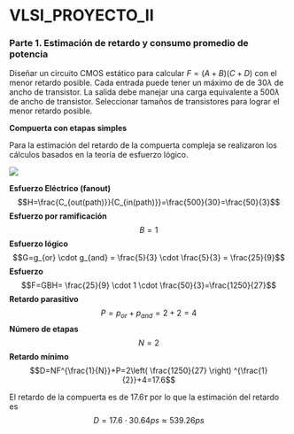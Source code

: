 # VLSI_PROYECTO_II

### Parte 1. Estimación de retardo y consumo promedio de potencia

Diseñar un circuito CMOS estático para calcular $F=(A+B)(C+D)$ con el menor retardo posible. Cada entrada puede tener un máximo de de 30$\lambda$ de ancho de transistor. La salida debe manejar una carga equivalente a 500$\lambda$ de ancho de transistor. Seleccionar tamaños de transistores para lograr el menor retardo posible.

**Compuerta con etapas simples**

Para la estimación del retardo de la compuerta compleja se realizaron los cálculos basados en la teoría de esfuerzo lógico.

![](https://documents.lucid.app/documents/8c1695a0-176d-422f-902b-6a6f997d5b2a/pages/0_0?a=338&x=-155&y=297&w=671&h=407&store=1&accept=image%2F*&auth=LCA%20c26308a973d661005aee367592440b6e8e908195442417bd66aa59fe30746d94-ts%3D1729217234)

**Esfuerzo Eléctrico (fanout)** $$H=\frac{C_{out(path)}}{C_{in(path)}}=\frac{500}{30}=\frac{50}{3}$$
**Esfuerzo por ramificación**
$$B=1$$
**Esfuerzo lógico**
$$G=g_{or} \cdot g_{and} = \frac{5}{3} \cdot \frac{5}{3} = \frac{25}{9}$$
**Esfuerzo**
$$F=GBH= \frac{25}{9} \cdot 1 \cdot \frac{50}{3}=\frac{1250}{27}$$
**Retardo parasitivo**
$$P=p_{or}+p_{and}=2+2=4$$
**Número de etapas**
$$N=2$$
**Retardo mínimo**
$$D=NF^{\frac{1}{N}}+P=2\left(  \frac{1250}{27} \right) ^{\frac{1}{2}}+4=17.6$$

El retardo de la compuerta es de 17.6$\tau$ por lo que la estimación del retardo es
$$D=17.6 \cdot 30.64ps \approx 539.26ps$$
